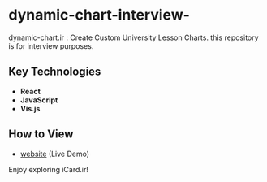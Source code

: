 # dynamic-chart-interview-

dynamic-chart.ir : Create Custom University Lesson Charts. this repository is for interview purposes.

## Key Technologies

- **React**
- **JavaScript**
- **Vis.js**

## How to View

- [website](https://dynamic-chart.ir/) (Live Demo)

Enjoy exploring iCard.ir!
